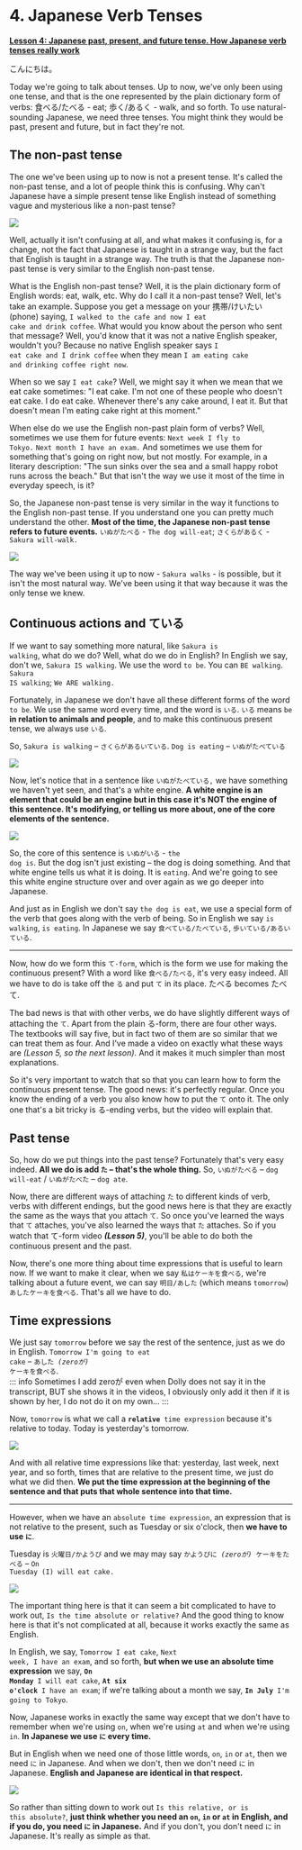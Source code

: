 # **4. Japanese Verb Tenses**

[**Lesson 4: Japanese past, present, and future tense. How Japanese verb tenses really work**](https://www.youtube.com/watch?v=lU5rmrAORDY&list=PLg9uYxuZf8x_A-vcqqyOFZu06WlhnypWj&index=4&ab_channel=OrganicJapanesewithCureDolly)

こんにちは。

Today we're going to talk about tenses. Up to now, we've only been using one tense, and that is the one represented by the plain dictionary form of verbs: 食べる/たべる - eat; 歩く/あるく - walk, and so forth. To use natural-sounding Japanese, we need three tenses. You might think they would be past, present and future, but in fact they're not.

## The non-past tense

The one we've been using up to now is not a present tense. It's called the non-past tense, and a lot of people think this is confusing. Why can't Japanese have a simple present tense like English instead of something vague and mysterious like a non-past tense?

![](media/image765.png)

Well, actually it isn't confusing at all, and what makes it confusing is, for a change, not the fact that Japanese is taught in a strange way, but the fact that English is taught in a strange way. The truth is that the Japanese non-past tense is very similar to the English non-past tense.

What is the English non-past tense? Well, it is the plain dictionary form of English words: eat, walk, etc. Why do I call it a non-past tense? Well, let's take an example. Suppose you get a message on your 携帯/けいたい (phone) saying, <code>I walked to the cafe and now I eat cake and drink coffee</code>. What would you know about the person who sent that message? Well, you'd know that it was not a native English speaker, wouldn't you? Because no native English speaker says <code>I eat cake and I drink coffee</code> when they mean <code>I am eating cake and drinking coffee right now</code>.

When so we say <code>I eat cake</code>? Well, we might say it when we mean that we eat cake sometimes: "I eat cake. I'm not one of these people who doesn't eat cake. I do eat cake. Whenever there's any cake around, I eat it. But that doesn't mean I'm eating cake right at this moment."

When else do we use the English non-past plain form of verbs? Well, sometimes we use them for future events: <code>Next week I fly to Tokyo.</code> <code>Next month I have an exam.</code> And sometimes we use them for something that's going on right now, but not mostly. For example, in a literary description: "The sun sinks over the sea and a small happy robot runs across the beach." But that isn't the way we use it most of the time in everyday speech, is it?

So, the Japanese non-past tense is very similar in the way it functions to the English non-past tense. If you understand one you can pretty much understand the other. **Most of the time, the Japanese non-past tense refers to future events.** <code>いぬがたべる</code> - <code>The dog will-eat</code>; <code>さくらがあるく</code> - <code>Sakura will-walk.</code>

![](media/image861.png)

The way we've been using it up to now - <code>Sakura walks</code> - is possible, but it isn't the most natural way. We've been using it that way because it was the only tense we knew.

## Continuous actions and ている

If we want to say something more natural, like <code>Sakura is walking</code>, what do we do? Well, what do we do in English? In English we say, don't we, <code>Sakura IS walking</code>. We use the word <code>to be</code>. You can <code>BE walking</code>. <code>Sakura IS walking</code>; <code>We ARE walking.</code>

Fortunately, in Japanese we don't have all these different forms of the word <code>to be</code>. We use the same word every time, and the word is <code>いる</code>. <code>いる</code> means <code>be</code> **in relation to animals and people**, and to make this continuous present tense, we always use <code>いる</code>.

So, <code>Sakura is walking</code> – <code>さくらがあるいている</code>. <code>Dog is eating</code> – <code>いぬがたべている</code>

![](media/image612.png)

Now, let's notice that in a sentence like <code>いぬがたべている,</code> we have something we haven't yet seen, and that's a white engine. **A white engine is an element that could be an engine but in this case it's NOT the engine of this sentence. It's modifying, or telling us more about, one of the core elements of the sentence.**

![](media/image1035.png)

So, the core of this sentence is <code>いぬがいる</code> - <code>the dog is</code>. But the dog isn't just existing – the dog is doing something. And that white engine tells us what it is doing. It is <code>eating</code>. And we're going to see this white engine structure over and over again as we go deeper into Japanese.

And just as in English we don't say <code>the dog is eat</code>, we use a special form of the verb that goes along with the verb of being. So in English we say <code>is walking</code>, <code>is eating</code>. In Japanese we say <code>食べている/たべている</code>, <code>歩いている/あるいている</code>.

---

Now, how do we form this <code>て-form</code>, which is the form we use for making the continuous present? With a word like <code>食べる/たべる</code>, it's very easy indeed. All we have to do is take off the <code>る</code> and put <code>て</code> in its place. たべる becomes たべて.

The bad news is that with other verbs, we do have slightly different ways of attaching the <code>て</code>. Apart from the plain る-form, there are four other ways. The textbooks will say five, but in fact two of them are so similar that we can treat them as four. And I've made a video on exactly what these ways are *(Lesson 5, so the next lesson).* And it makes it much simpler than most explanations.

So it's very important to watch that so that you can learn how to form the continuous present tense. The good news: it's perfectly regular. Once you know the ending of a verb you also know how to put the <code>て</code> onto it. The only one that's a bit tricky is る-ending verbs, but the video will explain that.

## Past tense

So, how do we put things into the past tense? Fortunately that's very easy indeed. **All we do is add <code>た</code> – that's the whole thing.** So, <code>いぬがたべる</code> – <code>dog will-eat</code> / <code>いぬがたべた</code> – <code>dog ate</code>.

Now, there are different ways of attaching <code>た</code> to different kinds of verb, verbs with different endings, but the good news here is that they are exactly the same as the ways that you attach <code>て</code>. So once you've learned the ways that <code>て</code> attaches, you've also learned the ways that <code>た</code> attaches. So if you watch that て-form video ***(Lesson 5)***, you'll be able to do both the continuous present and the past.

Now, there's one more thing about time expressions that is useful to learn now. If we want to make it clear, when we say <code>私はケーキを食べる</code>, we're talking about a future event, we can say <code>明日/あした</code> (which means <code>tomorrow</code>) <code>あしたケーキを食べる</code>. That's all we have to do.

## Time expressions

We just say <code>tomorrow</code> before we say the rest of the sentence, just as we do in English. <code>Tomorrow I'm going to eat cake</code> – <code>あした *(zeroが)* ケーキを食べる</code>.  
::: info
Sometimes I add zeroが even when Dolly does not say it in the transcript, BUT she shows it in the videos, I obviously only add it then if it is shown by her, I do not do it on my own…
:::

Now, <code>tomorrow</code> is what we call a <code>**relative** time expression</code> because it's relative to today. Today is yesterday's tomorrow.

![](media/image616.png)

And with all relative time expressions like that: yesterday, last week, next year, and so forth, times that are relative to the present time, we just do what we did then. **We put the time expression at the beginning of the sentence and that puts that whole sentence into that time.**

---

However, when we have an <code>absolute time expression</code>, an expression that is not relative to the present, such as Tuesday or six o'clock, then **we have to use <code>に</code>**.

Tuesday is <code>火曜日/かようび</code> and we may may say <code>かようびに *(zeroが)* ケーキをたべる</code> – <code>On Tuesday (I) will eat cake.</code>

![](media/image441.png)

The important thing here is that it can seem a bit complicated to have to work out, <code>Is the time absolute or relative?</code> And the good thing to know here is that it's not complicated at all, because it works exactly the same as English.

In English, we say, <code>Tomorrow I eat cake</code>, <code>Next week, I have an exam</code>, and so forth, **but when we use an absolute time expression** we say, <code>**On Monday** I will eat cake</code>, <code>**At six o'clock** I have an exam</code>; if we're talking about a month we say, <code>**In July** I'm going to Tokyo</code>.

Now, Japanese works in exactly the same way except that we don't have to remember when we're using <code>on</code>, when we're using <code>at</code> and when we're using <code>in</code>. **In Japanese we use <code>に</code> every time.**

But in English when we need one of those little words, <code>on</code>, <code>in</code> or <code>at</code>, then we need <code>に</code> in Japanese. And when we don't, then we don't need <code>に</code> in Japanese. **English and Japanese are identical in that respect.**

![](media/image189.png)

So rather than sitting down to work out <code>Is this relative, or is this absolute?</code>, **just think whether you need an <code>on</code>, <code>in</code> or <code>at</code> in English, and if you do, you need <code>に</code> in Japanese.** And if you don't, you don't need <code>に</code> in Japanese. It's really as simple as that.